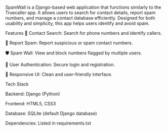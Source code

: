 SpamWall is a Django-based web application that functions similarly to the Truecaller app. It allows users to search for contact details, report spam numbers, and manage a contact database efficiently. Designed for both usability and simplicity, this app helps users identify and avoid spam.

Features
🔎 Contact Search: Search for phone numbers and identify callers.

🚩 Report Spam: Report suspicious or spam contact numbers.

🛡️ Spam Wall: View and block numbers flagged by multiple users.

👤 User Authentication: Secure login and registration.

🎨 Responsive UI: Clean and user-friendly interface.

Tech Stack

Backend: Django (Python)

Frontend: HTML5, CSS3

Database: SQLite (default Django database)

Dependencies: Listed in requirements.txt

